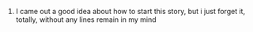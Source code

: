 1. I came out a good idea about how to start this story, but i just forget it, totally, without any lines remain in my mind
